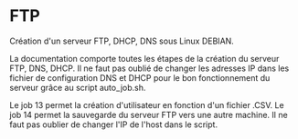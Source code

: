 # FTP
Création d'un serveur FTP, DHCP, DNS sous Linux DEBIAN.

La documentation comporte toutes les étapes de la création du serveur FTP, DNS, DHCP.
Il ne faut pas oublié de changer les adresses IP dans les fichier de configuration DNS et DHCP pour le bon fonctionnement du serveur grâce au script auto_job.sh.

Le job 13 permet la création d'utilisateur en fonction d'un fichier .CSV.
Le job 14 permet la sauvegarde du serveur FTP vers une autre machine. Il ne faut pas oublier de changer l'IP de l'host dans le script.
